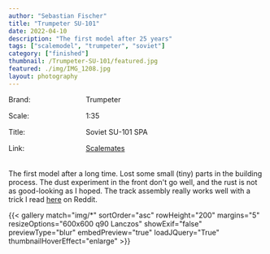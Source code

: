 ```yaml
---
author: "Sebastian Fischer"
title: "Trumpeter SU-101"
date: 2022-04-10
description: "The first model after 25 years"
tags: ["scalemodel", "trumpeter", "soviet"]
category: ["finished"]
thumbnail: /Trumpeter-SU-101/featured.jpg
featured: ./img/IMG_1208.jpg
layout: photography
---
```


<style>
.container {  
    display: grid;
  grid-template-columns: 150px 1fr;
  grid-auto-rows: 30px;
  gap: 2px 2px;
  grid-auto-flow: row dense;
  grid-template-areas: 
    "d1 v1"
    "d2 v2"
    "d3 v3"
    "d4 v4";
    margin-bottom:20px;
}

.d1 { 
    grid-area: d1;     
}
.d2 { 
    grid-area: d2;     
}
.d3 { 
    grid-area: d3;     
}
.d4 { 
    grid-area: d4;     
}
.d1:after, .d2:after, .d3:after, .d4:after {
    content:  ":";
}
.v1 { grid-area: v1; }
.v2 { grid-area: v2; }
.v3 { grid-area: v3; }
.v4 { grid-area: v4; }
</style>

<div class="container">
  <div class="d1">Brand</div>
  <div class="v1">Trumpeter</div>
  <div class="d2">Scale</div>
  <div class="v2">1:35</div>
  <div class="d3">Title</div>
  <div class="v3">Soviet SU-101 SPA</div>
    <div class="d4">Link</div>
  <div class="v4"><a href="https://www.scalemates.com/kits/trumpeter-09505-su-101--999708" target="_blank">Scalemates</a></div>
</div>

The first model after a long time. Lost some small (tiny) parts in the building process. The dust experiment in the front don't go well, and the rust is not as good-looking as I hoped. The track assembly really works well with a trick I read [here](https://www.reddit.com/r/modelmakers/comments/t517nd/how_to_build_such_tracks/hz22lef/?context=3) on Reddit.

{{< gallery match="img/*" sortOrder="asc" rowHeight="200" margins="5" resizeOptions="600x600 q90 Lanczos" showExif="false" previewType="blur" embedPreview="true" loadJQuery="True" thumbnailHoverEffect="enlarge" >}}
